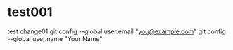 # test001
test
change01
git config --global user.email "you@example.com"
git config --global user.name "Your Name"